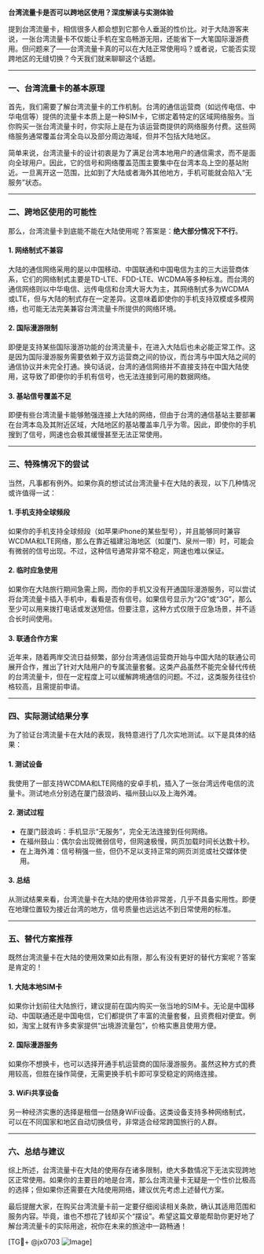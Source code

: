 **台湾流量卡是否可以跨地区使用？深度解读与实测体验**

提到台湾流量卡，相信很多人都会想到它那令人垂涎的性价比。对于大陆游客来说，一张台湾流量卡不仅能让手机在宝岛畅游无阻，还能省下一大笔国际漫游费用。但问题来了——台湾流量卡真的可以在大陆正常使用吗？或者说，它能否实现跨地区的无缝切换？今天我们就来聊聊这个话题。

---

### **一、台湾流量卡的基本原理**

首先，我们需要了解台湾流量卡的工作机制。台湾的通信运营商（如远传电信、中华电信等）提供的流量卡本质上是一种SIM卡，它绑定着特定的区域网络服务。当你购买一张台湾流量卡时，你实际上是在为该运营商提供的网络服务付费。这些网络服务通常覆盖台湾全岛以及部分周边海域，但并不包括大陆地区。

简单来说，台湾流量卡的设计初衷是为了满足台湾本地用户的通信需求，而不是面向全球用户。因此，它的信号和网络覆盖范围主要集中在台湾本岛上空的基站附近。一旦离开这一范围，比如到了大陆或者海外其他地方，手机可能就会陷入“无服务”状态。

---

### **二、跨地区使用的可能性**

那么，台湾流量卡到底能不能在大陆使用呢？答案是：**绝大部分情况下不行**。

#### **1. 网络制式不兼容**
大陆的通信网络采用的是以中国移动、中国联通和中国电信为主的三大运营商体系，它们的网络制式主要是TD-LTE、FDD-LTE、WCDMA等多种标准。而台湾的通信网络则以中华电信、远传电信和台湾大哥大为主，其网络制式多为WCDMA或LTE，但与大陆的制式存在一定差异。这意味着即使你的手机支持双模或多模网络，也可能无法完美兼容台湾流量卡所提供的网络环境。

#### **2. 国际漫游限制**
即便是支持某些国际漫游功能的台湾流量卡，在进入大陆后也未必能正常工作。这是因为国际漫游服务需要依赖于双方运营商之间的协议，而台湾与中国大陆之间的通信协议并未完全打通。换句话说，台湾的通信网络并不直接支持在中国大陆使用，这导致了即便你的手机有信号，也无法连接到可用的数据网络。

#### **3. 基站信号覆盖不足**
即便有些台湾流量卡能够勉强连接上大陆的网络，但由于台湾的通信基站主要部署在台湾本岛及其附近区域，大陆地区的基站覆盖率几乎为零。因此，即使你的手机搜到了信号，网速也会极其缓慢甚至无法正常使用。

---

### **三、特殊情况下的尝试**

当然，凡事都有例外。如果你真的想试试台湾流量卡在大陆的表现，以下几种情况或许值得一试：

#### **1. 手机支持全球频段**
如果你的手机支持全球频段（如苹果iPhone的某些型号），并且能够同时兼容WCDMA和LTE网络，那么在靠近福建沿海地区（如厦门、泉州一带）时，可能会有微弱的信号出现。不过，这种信号通常非常不稳定，网速也难以保证。

#### **2. 临时应急使用**
如果你在大陆旅行期间急需上网，而你的手机又没有开通国际漫游服务，可以尝试将台湾流量卡插入手机中，看看是否有信号。如果信号显示为“2G”或“3G”，那么至少可以用来拨打电话或发送短信。但要注意，这种方式仅限于应急场景，并不适合长时间使用。

#### **3. 联通合作方案**
近年来，随着两岸交流日益频繁，部分台湾通信运营商开始与中国大陆的联通公司展开合作，推出了针对大陆用户的专属流量套餐。这类产品虽然不能完全替代传统的台湾流量卡，但在一定程度上可以缓解跨境通信的问题。不过，这类服务往往价格较高，且需提前申请。

---

### **四、实际测试结果分享**

为了验证台湾流量卡在大陆的表现，我特意进行了几次实地测试。以下是具体的结果：

#### **1. 测试设备**
我使用了一部支持WCDMA和LTE网络的安卓手机，插入了一张台湾远传电信的流量卡。测试地点分别选在厦门鼓浪屿、福州鼓山以及上海外滩。

#### **2. 测试过程**
- 在厦门鼓浪屿：手机显示“无服务”，完全无法连接到任何网络。
- 在福州鼓山：偶尔会出现微弱信号，但网速极慢，网页加载时间长达数十秒。
- 在上海外滩：信号稍强一些，但仍不足以支持正常的网页浏览或社交媒体使用。

#### **3. 总结**
从测试结果来看，台湾流量卡在大陆的使用体验非常差，几乎不具备实用性。即便在地理位置较为接近台湾的地方，信号质量也远远达不到日常使用的标准。

---

### **五、替代方案推荐**

既然台湾流量卡在大陆的使用效果如此有限，那么有没有更好的替代方案呢？答案是肯定的！

#### **1. 大陆本地SIM卡**
如果你计划前往大陆旅行，建议提前在国内购买一张当地的SIM卡。无论是中国移动、中国联通还是中国电信，它们都提供了丰富的流量套餐，且资费相对便宜。例如，淘宝上就有许多卖家提供“出境游流量包”，价格实惠且使用方便。

#### **2. 国际漫游服务**
如果你不想换卡，也可以选择开通手机运营商的国际漫游服务。虽然这种方式的费用较高，但胜在操作简便，无需更换手机卡即可享受稳定的网络连接。

#### **3. WiFi共享设备**
另一种经济实惠的选择是租借一台随身WiFi设备。这类设备支持多种网络制式，可以在不同国家和地区自动切换信号，非常适合经常跨国旅行的人群。

---

### **六、总结与建议**

综上所述，台湾流量卡在大陆的使用存在诸多限制，绝大多数情况下无法实现跨地区正常使用。如果你的主要目的地是台湾，那么台湾流量卡无疑是一个性价比极高的选择；但如果你还需要在大陆使用网络，建议优先考虑上述替代方案。

最后提醒大家，在购买台湾流量卡前一定要仔细阅读相关条款，确认其适用范围和服务内容。毕竟，谁也不想花了钱却买个“摆设”。希望这篇文章能帮助你更好地了解台湾流量卡的实际用途，祝你在未来的旅途中一路畅通！

[TG💪+ @jx0703 ![Image](https://github.com/user-attachments/assets/dbca1d08-cadb-493c-b0ec-ad6f7a83f270)]